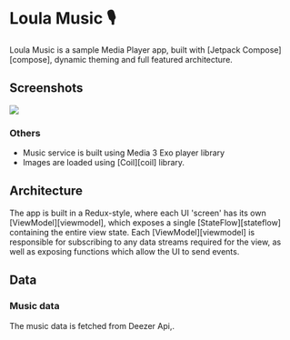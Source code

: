 
# Loula Music 🎙️

Loula Music is a sample Media Player app, built with [Jetpack Compose][compose], dynamic theming and full featured architecture.


## Screenshots

<img src="screenshot/loula-app.gif"/>


### Others
* Music service is built using Media 3 Exo player library
* Images are loaded using [Coil][coil] library.

## Architecture
The app is built in a Redux-style, where each UI 'screen' has its own [ViewModel][viewmodel], which exposes a single [StateFlow][stateflow] containing the entire view state. Each [ViewModel][viewmodel] is responsible for subscribing to any data streams required for the view, as well as exposing functions which allow the UI to send events.



## Data

### Music data

The music data is fetched from Deezer Api,. 

